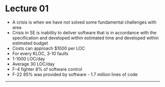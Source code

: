 # Lecture 01

* A crisis is when we have not solved some fundamental challenges with area
* Crisis in SE is inability to deliver software that is in accordance with the specification
  and developed within estimated time and developed within estimated budget
* Costs can approach $1000 per LOC
* For every KLOC, 3-10 faults
* 1-1000 LOC/day
* Average 30 LOC/day
* F-4 fighter 8% of software control
* F-22 85% was provided by software - 1.7 million lines of code

*****************************************************************



